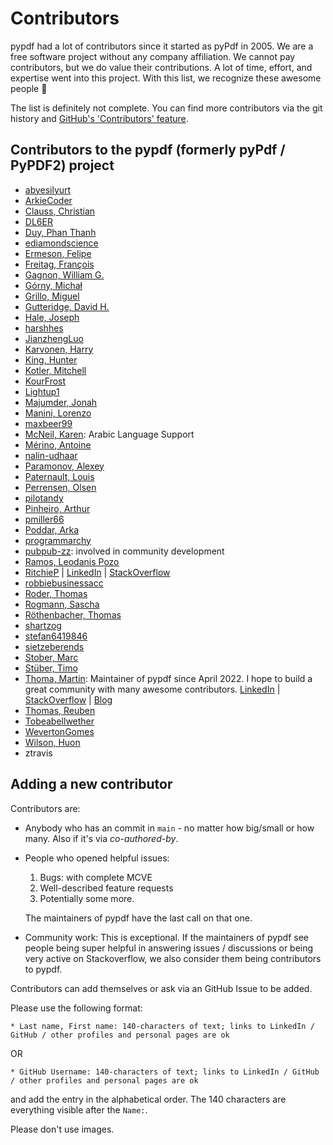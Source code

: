 # Contributors

pypdf had a lot of contributors since it started as pyPdf in 2005. We are
a free software project without any company affiliation. We cannot pay
contributors, but we do value their contributions. A lot of time, effort, and
expertise went into this project. With this list, we recognize these awesome
people 🤗

The list is definitely not complete. You can find more contributors via the git
history and [GitHub's 'Contributors' feature](https://github.com/py-pdf/pypdf/graphs/contributors).

## Contributors to the pypdf (formerly pyPdf / PyPDF2) project

* [abyesilyurt](https://github.com/abyesilyurt)
* [ArkieCoder](https://github.com/ArkieCoder)
* [Clauss, Christian](https://github.com/cclauss)
* [DL6ER](https://github.com/DL6ER)
* [Duy, Phan Thanh](https://github.com/zuypt)
* [ediamondscience](https://github.com/ediamondscience)
* [Ermeson, Felipe](https://github.com/FelipeErmeson)
* [Freitag, François](https://github.com/francoisfreitag)
* [Gagnon, William G.](https://github.com/williamgagnon)
* [Górny, Michał](https://github.com/mgorny)
* [Grillo, Miguel](https://github.com/Ineffable22)
* [Gutteridge, David H.](https://github.com/dhgutteridge)
* [Hale, Joseph](https://github.com/thehale)
* [harshhes](https://github.com/harshhes)
* [JianzhengLuo](https://github.com/JianzhengLuo)
* [Karvonen, Harry](https://github.com/Hatell/)
* [King, Hunter](https://github.com/neversphere)
* [Kotler, Mitchell](https://github.com/mitchelljkotler)
* [KourFrost](https://github.com/KourFrost)
* [Lightup1](https://github.com/Lightup1)
* [Majumder, Jonah](https://github.com/jonahmajumder)
* [Manini, Lorenzo](https://github.com/lorenzomanini)
* [maxbeer99](https://github.com/maxbeer99)
* [McNeil, Karen](https://github.com/karenlmcneil): Arabic Language Support
* [Mérino, Antoine](https://github.com/Merinorus)
* [nalin-udhaar](https://github.com/nalin-udhaar)
* [Paramonov, Alexey](https://github.com/alexey-v-paramonov)
* [Paternault, Louis](https://framagit.org/spalax)
* [Perrensen, Olsen](https://github.com/olsonperrensen)
* [pilotandy](https://github.com/pilotandy)
* [Pinheiro, Arthur](https://github.com/xilopaint)
* [pmiller66](https://github.com/pmiller66)
* [Poddar, Arka](https://github.com/postmeback)
* [programmarchy](https://github.com/programmarchy)
* [pubpub-zz](https://github.com/pubpub-zz): involved in community development
* [Ramos, Leodanis Pozo](https://github.com/lpozo)
* [RitchieP](https://github.com/RitchieP) | [LinkedIn](https://www.linkedin.com/in/ritchie-p-892b31115/) | [StackOverflow](https://stackoverflow.com/users/13328625/casual-r?tab=profile)
* [robbiebusinessacc](https://github.com/robbiebusinessacc)
* [Roder, Thomas](https://github.com/MrTomRod)
* [Rogmann, Sascha](https://github.com/srogmann)
* [Röthenbacher, Thomas](https://github.com/troethe)
* [shartzog](https://github.com/shartzog)
* [stefan6419846](https://github.com/stefan6419846)
* [sietzeberends](https://github.com/sietzeberends)
* [Stober, Marc](https://github.com/marcstober)
* [Stüber, Timo](https://github.com/omit66)
* [Thoma, Martin](https://github.com/MartinThoma): Maintainer of pypdf since April 2022. I hope to build a great community with many awesome contributors. [LinkedIn](https://www.linkedin.com/in/martin-thoma/) | [StackOverflow](https://stackoverflow.com/users/562769/martin-thoma) | [Blog](https://martin-thoma.com/)
* [Thomas, Reuben](https://github.com/rrthomas)
* [Tobeabellwether](https://github.com/Tobeabellwether)
* [WevertonGomes](https://github.com/WevertonGomesCosta)
* [Wilson, Huon](https://github.com/huonw)
* ztravis

## Adding a new contributor

Contributors are:

* Anybody who has an commit in `main` - no matter how big/small or how many. Also if it's via *co-authored-by*.
* People who opened helpful issues:

  1. Bugs: with complete MCVE
  2. Well-described feature requests
  3. Potentially some more.

  The maintainers of pypdf have the last call on that one.
* Community work: This is exceptional. If the maintainers of pypdf see people
  being super helpful in answering issues / discussions or being very active on
  Stackoverflow, we also consider them being contributors to pypdf.

Contributors can add themselves or ask via an GitHub Issue to be added.

Please use the following format:

```
* Last name, First name: 140-characters of text; links to LinkedIn / GitHub / other profiles and personal pages are ok
```

OR

```
* GitHub Username: 140-characters of text; links to LinkedIn / GitHub / other profiles and personal pages are ok
```

and add the entry in the alphabetical order. The 140 characters are everything visible after the `Name:`.

Please don't use images.
